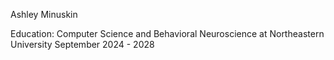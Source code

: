 Ashley Minuskin

Education:
Computer Science and Behavioral Neuroscience at Northeastern University
September 2024 - 2028